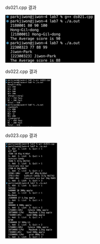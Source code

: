 ds021.cpp 결과<br>

<img src= 'https://github.com/jiwonpark831/22300323_PJW_DS/blob/main/lab7/results/ds021.png' height = 150>


ds022.cpp 결과<br>

<img src= 'https://github.com/jiwonpark831/22300323_PJW_DS/blob/main/lab7/results/ds022.png' height = 150>


ds023.cpp 결과<br>

<img src= 'https://github.com/jiwonpark831/22300323_PJW_DS/blob/main/lab7/results/ds023.png' height = 300>